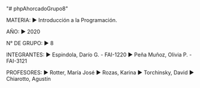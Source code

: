 "# phpAhorcadoGrupo8" 


MATERIA:        ► Introducción a la Programación. 

AÑO:            ► 2020

N° DE GRUPO:    ► 8

INTEGRANTES:    ► Espindola, Darío G.   - FAI-1220
                ► Peña Muñoz, Olivia P. - FAI-3121

PROFESORES:     ► Rotter, María José
                ► Rozas, Karina
                ► Torchinsky, David
                ► Chiarotto, Agustín
